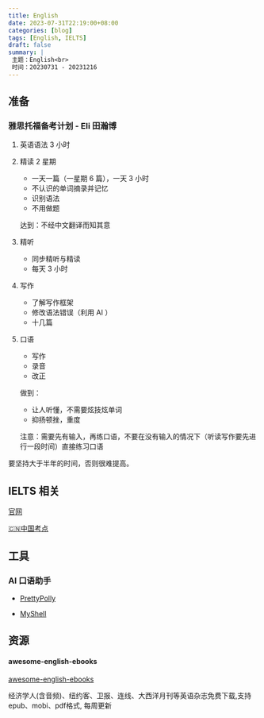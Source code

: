 ```yaml
---
title: English
date: 2023-07-31T22:19:00+08:00
categories: [blog]
tags: [English, IELTS]
draft: false
summary: |
 主题：English<br>
 时间：20230731 - 20231216
---
```


## 准备

### 雅思托福备考计划 - Eli 田瀚博

1. 英语语法 3 小时

2. 精读 2 星期

   - 一天一篇（一星期 6 篇），一天 3 小时
   - 不认识的单词摘录并记忆
   - 识别语法
   - 不用做题

   达到：不经中文翻译而知其意

3. 精听

   - 同步精听与精读
   - 每天 3 小时

4. 写作

   - 了解写作框架
   - 修改语法错误（利用 AI ）
   - 十几篇

5. 口语

   - 写作
   - 录音
   - 改正

   做到：

   - 让人听懂，不需要炫技炫单词
   - 抑扬顿挫，重度

   注意：需要先有输入，再练口语，不要在没有输入的情况下（听读写作要先进行一段时间）直接练习口语

要坚持大于半年的时间，否则很难提高。

## IELTS 相关

[官网](https://www.ielts.org)

[🇨🇳中国考点](https://ielts.neea.cn/showTestCenters)



## 工具

### AI 口语助手

- [PrettyPolly](https://www.prettypolly.app/app)

- [MyShell](https://myshell.ai/)

## 资源

#### awesome-english-ebooks

[awesome-english-ebooks](https://github.com/hehonghui/awesome-english-ebooks)

经济学人(含音频)、纽约客、卫报、连线、大西洋月刊等英语杂志免费下载,支持epub、mobi、pdf格式, 每周更新